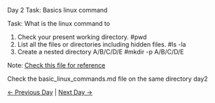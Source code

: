 Day 2 Task: Basics linux command

Task: What is the linux command to

1. Check your present working directory.  #pwd
2. List all the files or directories including hidden files. #ls -la
3. Create a nested directory A/B/C/D/E #mkdir -p A/B/C/D/E

Note: [Check this file for reference](basic_linux_commands.md)

Check the basic_linux_commands.md file on the same directory day2

[← Previous Day](../day01/README.md) | [Next Day →](../day03/README.md)
